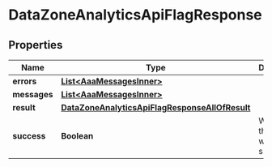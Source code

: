 

# DataZoneAnalyticsApiFlagResponse


## Properties

| Name | Type | Description | Notes |
|------------ | ------------- | ------------- | -------------|
|**errors** | [**List&lt;AaaMessagesInner&gt;**](AaaMessagesInner.md) |  |  |
|**messages** | [**List&lt;AaaMessagesInner&gt;**](AaaMessagesInner.md) |  |  |
|**result** | [**DataZoneAnalyticsApiFlagResponseAllOfResult**](DataZoneAnalyticsApiFlagResponseAllOfResult.md) |  |  |
|**success** | **Boolean** | Whether the API call was successful |  |



